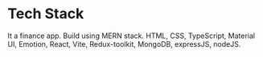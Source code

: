 # Tech Stack

It a finance app. Build using MERN stack. HTML, CSS, TypeScript, Material UI, Emotion, React, Vite, Redux-toolkit, MongoDB, expressJS, nodeJS.
